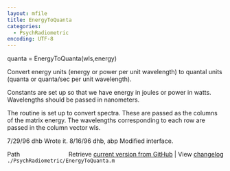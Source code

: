 ```yaml
---
layout: mfile
title: EnergyToQuanta
categories:
  - PsychRadiometric
encoding: UTF-8
---
```


quanta = EnergyToQuanta(wls,energy)

Convert energy units (energy or power per unit wavelength)
to quantal units (quanta or quanta/sec per unit wavelength).

Constants are set up so that we have energy in joules or
power in watts.  Wavelengths should be passed in nanometers.

The routine is set up to convert spectra.  These are
passed as the columns of the matrix energy.  The
wavelengths corresponding to each row are passed in
the column vector wls.

7/29/96  dhb  Wrote it.
8/16/96  dhb, abp  Modified interface.


<div class="code_header" style="text-align:right;">
  <span style="float:left;">Path&nbsp;&nbsp;</span> <span class="counter">Retrieve <a href=
  "https://raw.github.com/Psychtoolbox-3/Psychtoolbox-3/beta/./PsychRadiometric/EnergyToQuanta.m">current version from GitHub</a> | View <a href=
  "https://github.com/Psychtoolbox-3/Psychtoolbox-3/commits/beta/./PsychRadiometric/EnergyToQuanta.m">changelog</a></span>
</div>
<div class="code">
  <code>./PsychRadiometric/EnergyToQuanta.m</code>
</div>
